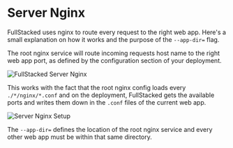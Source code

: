 # Server Nginx

FullStacked uses nginx to route every request to the right web app. Here's a small explanation on how it works and the purpose of the `--app-dir=` flag.

The root nginx service will route incoming requests host name to the right web app port, as defined by the configuration section of your deployment.

![FullStacked Server Nginx](https://files.cplepage.com/fullstacked/nginx-server-2.png)

This works with the fact that the root nginx config loads every `./*/nginx/*.conf` and on the deployment, FullStacked gets the available ports and writes them down in the `.conf` files of the current web app.

![Server Nginx Setup](https://files.cplepage.com/fullstacked/server-nginx.png)

The `--app-dir=` defines the location of the root nginx service and every other web app must be within that same directory.
